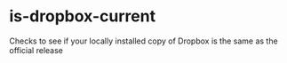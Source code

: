 is-dropbox-current
==================

Checks to see if your locally installed copy of Dropbox is the same as the official release
